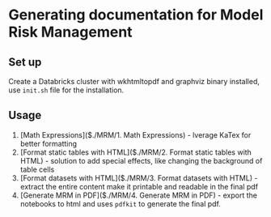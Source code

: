 # Generating documentation for Model Risk Management

## Set up

Create a Databricks cluster with wkhtmltopdf and graphviz binary installed, use `init.sh` file for the installation.

## Usage

1. [Math Expressions]($./MRM/1. Math Expressions) - lverage KaTex for better formatting 
2. [Format static tables with HTML]($./MRM/2. Format static tables with HTML) - solution to add special effects, like changing the background of table cells
3. [Format datasets with HTML]($./MRM/3. Format datasets with HTML) - extract the entire content make it printable and readable in the final pdf
4. [Generate MRM in PDF]($./MRM/4. Generate MRM in PDF) - export the notebooks to html and uses `pdfkit` to generate the final pdf.
